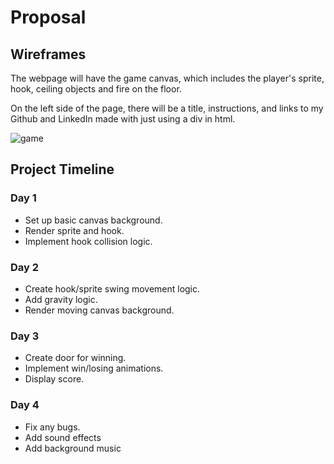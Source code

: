 # Proposal

## Wireframes

The webpage will have the game canvas, which includes the player's sprite, hook, ceiling objects and fire on the floor.

On the left side of the page, there will be a title, instructions, and links to my Github and LinkedIn made with just using a div in html.

![game](https://s33.postimg.cc/5aid1nslb/javascript_wireframes.png)

## Project Timeline
  ### Day 1
  * Set up basic canvas background.
  * Render sprite and hook.
  * Implement hook collision logic.

  ### Day 2
  * Create hook/sprite swing movement logic.
  * Add gravity logic.
  * Render moving canvas background.

  ### Day 3
  * Create door for winning.
  * Implement win/losing animations.
  * Display score.

  ### Day 4
  * Fix any bugs.
  * Add sound effects
  * Add background music
